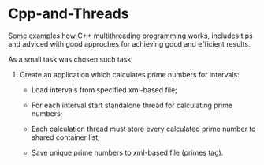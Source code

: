 # Cpp-and-Threads
Some examples how C++ multithreading programming works, includes tips and adviced with good approches for achieving good and efficient results.

As a small task was chosen such task:

1. Create an application which calculates prime numbers for intervals:
    
    - Load intervals from specified xml-based file;
    
    - For each interval start standalone thread for calculating prime numbers;
    
    - Each calculation thread must store every calculated prime number to shared container list;
    
    - Save unique prime numbers to xml-based file (primes tag).

